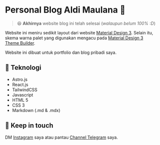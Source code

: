# Personal Blog Aldi Maulana 🥳

> 😆 **Akhirnya** website blog ini telah selesai (_walaupun belum 100% :D_)

Website ini meniru sedikit layout dari website [Material Design 3](https://m3.material.io/). Selain itu, skema warna palet yang digunakan mengacu pada [Material Design 3 Theme Builder](https://m3.material.io/theme-builder/).

Website ini dibuat untuk portfolio dan blog pribadi saya. 

## 🚀 Teknologi
- Astro.js
- React.js
- TailwindCSS
- Javascript
- HTML 5
- CSS 3
- Markdown (.md & .mdx)

## 👀 Keep in touch

DM [Instagram](https://www.instagram.com/aldimaull) saya atau pantau  [Channel Telegram](https://t.me/maaaauuuullll) saya.
